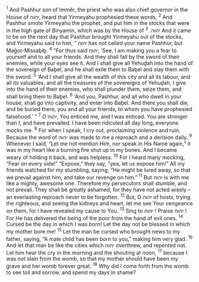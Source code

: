 <sup>1</sup> And Pashhur son of Immĕr, the priest who was also chief governor in the House of יהוה, heard that Yirmeyahu prophesied these words,
<sup>2</sup> And Pashhur smote Yirmeyahu the prophet, and put him in the stocks that were in the high gate of Binyamin, which was by the House of יהוה.
<sup>3</sup> And it came to be on the next day that Pashhur brought Yirmeyahu out of the stocks, and Yirmeyahu said to him, “ יהוה has not called your name Pashhur, but Maḡor-Missaḇiḇ.
<sup>4</sup> “For thus said יהוה, ‘See, I am making you a fear to yourself and to all your friends. And they shall fall by the sword of their enemies, while your eyes see it. And I shall give all Yehuḏah into the hand of the sovereign of Baḇel, and he shall exile them to Baḇel and slay them with the sword.
<sup>5</sup> ‘And I shall give all the wealth of this city and all its labour, and all its valuables, and all the treasures of the sovereigns of Yehuḏah, I give into the hand of their enemies, who shall plunder them, seize them, and shall bring them to Baḇel.
<sup>6</sup> ‘And you, Pashhur, and all who dwell in your house, shall go into captivity, and enter into Baḇel. And there you shall die, and be buried there, you and all your friends, to whom you have prophesied falsehood.’ ”
<sup>7</sup> O יהוה, You enticed me, and I was enticed. You are stronger than I, and have prevailed. I have been ridiculed all day long, everyone mocks me.
<sup>8</sup> For when I speak, I cry out, proclaiming violence and ruin. Because the word of יהוה was made to me a reproach and a derision daily.
<sup>9</sup> Whenever I said, “Let me not mention Him, nor speak in His Name again,” it was in my heart like a burning fire shut up in my bones. And I became weary of holding it back, and was helpless.
<sup>10</sup> For I heard many mocking, “Fear on every side!” “Expose,” they say, “yea, let us expose him!” All my friends watched for my stumbling, saying, “He might be lured away, so that we prevail against him, and take our revenge on him.”
<sup>11</sup> But יהוה is with me like a mighty, awesome one. Therefore my persecutors shall stumble, and not prevail. They shall be greatly ashamed, for they have not acted wisely – an everlasting reproach never to be forgotten.
<sup>12</sup> But, O יהוה of hosts, trying the righteous, and seeing the kidneys and heart, let me see Your vengeance on them, for I have revealed my cause to You.
<sup>13</sup> Sing to יהוה ! Praise יהוה ! For He has delivered the being of the poor from the hand of evil ones.
<sup>14</sup> Cursed be the day in which I was born! Let the day not be blessed in which my mother bore me!
<sup>15</sup> Let the man be cursed who brought news to my father, saying, “A male child has been born to you,” making him very glad.
<sup>16</sup> And let that man be like the cities which יהוה overthrew, and repented not. Let him hear the cry in the morning and the shouting at noon,
<sup>17</sup> because I was not slain from the womb, so that my mother should have been my grave and her womb forever great.
<sup>18</sup> Why did I come forth from the womb to see toil and sorrow, and spend my days in shame?
